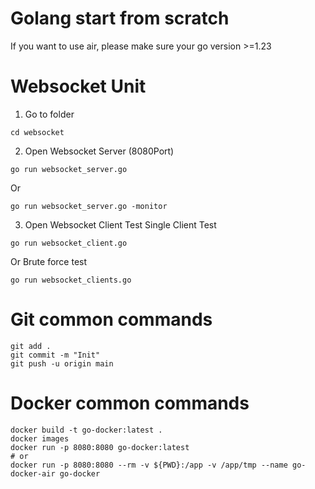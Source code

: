 # Golang start from scratch  

If you want to use air, please make sure your go version >=1.23   

# Websocket Unit

1. Go to folder

```   
cd websocket  
```   
2. Open Websocket Server (8080Port)  
```  
go run websocket_server.go   
```  
Or
``` 
go run websocket_server.go -monitor 
``` 
3. Open Websocket Client Test
Single Client Test 
``` 
go run websocket_client.go  
```   
Or Brute force test   
```   
go run websocket_clients.go   
```   

# Git common commands
``` 
git add .   
git commit -m "Init"   
git push -u origin main   
``` 

# Docker common commands
```   
docker build -t go-docker:latest .   
docker images 
docker run -p 8080:8080 go-docker:latest  
# or   
docker run -p 8080:8080 --rm -v ${PWD}:/app -v /app/tmp --name go-docker-air go-docker

```   
